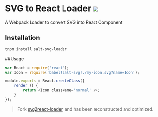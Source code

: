 # SVG to React Loader [![][tnpm-image]][tnpm-url]

A Webpack Loader to convert SVG into React Component

## Installation

```sh
tnpm install salt-svg-loader
```

##Usage

```js
var React = require('react');
var Icon = require('babel!salt-svg!./my-icon.svg?name=Icon');

module.exports = React.createClass({
    render () {
        return <Icon className='normal' />;
    }
});
```

> Fork [svg2react-loader](https://github.com/yanbingbing/svg2react-loader), and has been reconstructed and optimized.

[tnpm-image]:https://img.shields.io/npm/v/salt-svg-loader.svg?style=flat-square
[tnpm-url]:https://www.npmjs.com/package/salt-svg-loader